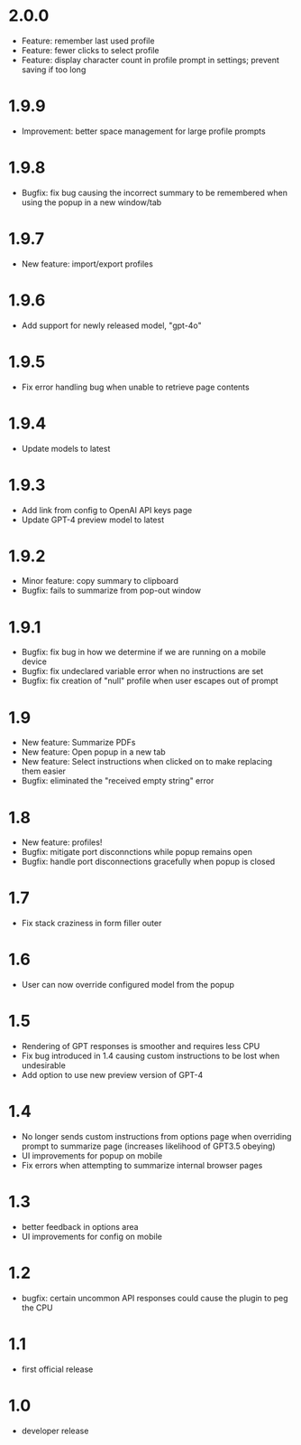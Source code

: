 # 2.0.0
- Feature: remember last used profile
- Feature: fewer clicks to select profile
- Feature: display character count in profile prompt in settings; prevent saving if too long

# 1.9.9
- Improvement: better space management for large profile prompts

# 1.9.8
- Bugfix: fix bug causing the incorrect summary to be remembered when using the popup in a new window/tab

# 1.9.7
- New feature: import/export profiles

# 1.9.6
- Add support for newly released model, "gpt-4o"

# 1.9.5
- Fix error handling bug when unable to retrieve page contents

# 1.9.4
- Update models to latest

# 1.9.3
- Add link from config to OpenAI API keys page
- Update GPT-4 preview model to latest

# 1.9.2
- Minor feature: copy summary to clipboard
- Bugfix: fails to summarize from pop-out window

# 1.9.1
- Bugfix: fix bug in how we determine if we are running on a mobile device
- Bugfix: fix undeclared variable error when no instructions are set
- Bugfix: fix creation of "null" profile when user escapes out of prompt

# 1.9
- New feature: Summarize PDFs
- New feature: Open popup in a new tab
- New feature: Select instructions when clicked on to make replacing them easier
- Bugfix: eliminated the "received empty string" error

# 1.8
- New feature: profiles!
- Bugfix: mitigate port disconnctions while popup remains open
- Bugfix: handle port disconnections gracefully when popup is closed

# 1.7
- Fix stack craziness in form filler outer

# 1.6
- User can now override configured model from the popup

# 1.5
- Rendering of GPT responses is smoother and requires less CPU
- Fix bug introduced in 1.4 causing custom instructions to be lost when undesirable
- Add option to use new preview version of GPT-4

# 1.4
- No longer sends custom instructions from options page when overriding prompt to summarize page (increases likelihood of GPT3.5 obeying)
- UI improvements for popup on mobile
- Fix errors when attempting to summarize internal browser pages

# 1.3
- better feedback in options area
- UI improvements for config on mobile

# 1.2
- bugfix: certain uncommon API responses could cause the plugin to peg the CPU

# 1.1
- first official release

# 1.0
- developer release
